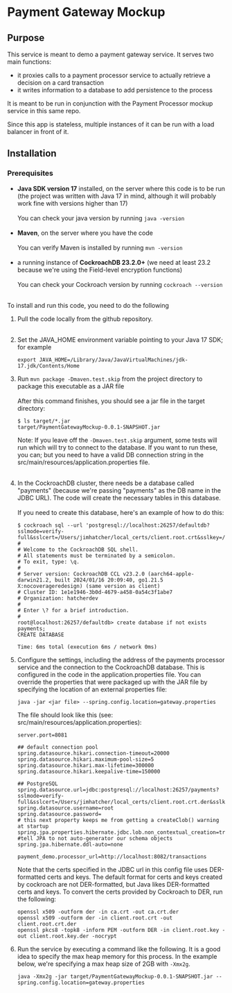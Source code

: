 # Payment Gateway Mockup

## Purpose

This service is meant to demo a payment gateway service.  It serves two main functions:

- it proxies calls to a payment processor service to actually retrieve a decision on a card transaction
- it writes information to a database to add persistence to the process

It is meant to be run in conjunction with the Payment Processor mockup service in this same repo.

Since this app is stateless, multiple instances of it can be run with a load balancer in front of it.

## Installation

### Prerequisites

- **Java SDK version 17** installed, on the server where this code is to be run (the project was written with Java 17 in mind, although it will probably work fine with versions higher than 17)<br/><br/>You can check your java version by running `java -version`<br/><br/>
- **Maven**, on the server where you have the code<br/><br/>You can verify Maven is installed by running `mvn -version`<br/><br/>
- a running instance of **CockroachDB 23.2.0+** (we need at least 23.2 because we're using the Field-level encryption functions)<br/><br/>You can check your Cockroach version by running `cockroach --version`<br/><br/>

To install and run this code, you need to do the following

1. Pull the code locally from the github repository.<br/><br/>

2. Set the JAVA_HOME environment variable pointing to your Java 17 SDK; for example

       export JAVA_HOME=/Library/Java/JavaVirtualMachines/jdk-17.jdk/Contents/Home

3. Run `mvn package -Dmaven.test.skip` from the project directory to package this executable as a JAR file<br/><br/>After this command finishes, you should see a jar file in the target directory:

       $ ls target/*.jar
       target/PaymentGatewayMockup-0.0.1-SNAPSHOT.jar

   Note: If you leave off the `-Dmaven.test.skip` argument, some tests will run which will try to connect to the database.  If you want to run these, you can; but you need to have a valid DB connection string in the src/main/resources/application.properties file.<br/><br/>

4. In the CockroachDB cluster, there needs be a database called "payments" (because we're passing "payments" as the DB name in the JDBC URL).  The code will create the necessary tables in this database.<br/><br/>If you need to create this database, here's an example of how to do this:

       $ cockroach sql --url 'postgresql://localhost:26257/defaultdb?sslmode=verify-full&sslcert=/Users/jimhatcher/local_certs/client.root.crt&sslkey=/Users/jimhatcher/local_certs/client.root.key&sslrootcert=/Users/jimhatcher/local_certs/ca.crt'
       #
       # Welcome to the CockroachDB SQL shell.
       # All statements must be terminated by a semicolon.
       # To exit, type: \q.
       #
       # Server version: CockroachDB CCL v23.2.0 (aarch64-apple-darwin21.2, built 2024/01/16 20:09:40, go1.21.5 X:nocoverageredesign) (same version as client)
       # Cluster ID: 1e1e1946-3b0d-4679-a458-0a54c3f1abe7
       # Organization: hatcherdev
       #
       # Enter \? for a brief introduction.
       #
       root@localhost:26257/defaultdb> create database if not exists payments;                                                                                   
       CREATE DATABASE

       Time: 6ms total (execution 6ms / network 0ms)

5. Configure the settings, including the address of the payments processor service and the connection to the CockroachDB database.  This is configured in the code in the application.properties file.  You can override the properties that were packaged up with the JAR file by specifying the location of an external properties file:

       java -jar <jar file> --spring.config.location=gateway.properties

   The file should look like this (see: src/main/resources/application.properties):

       server.port=8081

       ## default connection pool
       spring.datasource.hikari.connection-timeout=20000
       spring.datasource.hikari.maximum-pool-size=5
       spring.datasource.hikari.max-lifetime=300000
       spring.datasource.hikari.keepalive-time=150000

       ## PostgreSQL
       spring.datasource.url=jdbc:postgresql://localhost:26257/payments?sslmode=verify-full&sslcert=/Users/jimhatcher/local_certs/client.root.crt.der&sslkey=/Users/jimhatcher/local_certs/client.root.key.der&sslrootcert=/Users/jimhatcher/local_certs/ca.crt.der
       spring.datasource.username=root
       spring.datasource.password=
       # this next property keeps me from getting a createClob() warning at startup
       spring.jpa.properties.hibernate.jdbc.lob.non_contextual_creation=true
       #tell JPA to not auto-generator our schema objects
       spring.jpa.hibernate.ddl-auto=none

       payment_demo.processor_url=http://localhost:8082/transactions

    Note that the certs specified in the JDBC url in this config file uses DER-formatted certs and keys.  The default format for certs and keys created by cockroach are not DER-formatted, but Java likes DER-formatted certs and keys.  To convert the certs provided by Cockroach to DER, run the following:

       openssl x509 -outform der -in ca.crt -out ca.crt.der
       openssl x509 -outform der -in client.root.crt -out client.root.crt.der
       openssl pkcs8 -topk8 -inform PEM -outform DER -in client.root.key -out client.root.key.der -nocrypt

6. Run the service by executing a command like the following.  It is a good idea to specify the max heap memory for this process.  In the example below, we're specifying a max heap size of 2GB with `-Xmx2g`. 

       java -Xmx2g -jar target/PaymentGatewayMockup-0.0.1-SNAPSHOT.jar --spring.config.location=gateway.properties
